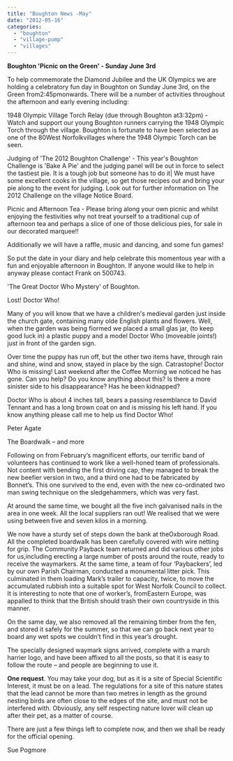 ```yaml
---
title: "Boughton News -May"
date: "2012-05-16"
categories: 
  - "boughton"
  - "village-pump"
  - "villages"
---
```


**Boughton 'Picnic on the Green' - Sunday June 3rd**

To help commemorate the Diamond Jubilee and the UK Olympics we are holding a celebratory fun day in Boughton on Sunday June 3rd, on the Green from2:45pmonwards. There will be a number of activities throughout the afternoon and early evening including:

1948 Olympic Village Torch Relay (due through Boughton at3:32pm) - Watch and support our young Boughton runners carrying the 1948 Olympic Torch through the village. Boughton is fortunate to have been selected as one of the 80West Norfolkvillages where the 1948 Olympic Torch can be seen.

Judging of 'The 2012 Boughton Challenge' - This year's Boughton Challenge is 'Bake A Pie' and the judging panel will be out in force to select the tastiest pie. It is a tough job but someone has to do it| We must have some excellent cooks in the village, so get those recipes out and bring your pie along to the event for judging. Look out for further information on The 2012 Challenge on the village Notice Board.

Picnic and Afternoon Tea - Please bring along your own picnic and whilst enjoying the festivities why not treat yourself to a traditional cup of afternoon tea and perhaps a slice of one of those delicious pies, for sale in our decorated marquee!!

Additionally we will have a raffle, music and dancing, and some fun games!

So put the date in your diary and help celebrate this momentous year with a fun and enjoyable afternoon in Boughton. If anyone would like to help in anyway please contact Frank on 500743.

'The Great Doctor Who Mystery' of Boughton.

Lost! Doctor Who!

Many of you will know that we have a children's medieval garden just inside the church gate, containing many olde English plants and flowers. Well, when the garden was being fiormed we placed a small glas jar, (to keep good luck in) a plastic puppy and a model Doctor Who (moveable joints!) just in front of the garden sign.

Over time the puppy has run off, but the other two items have, through rain and shine, wind and snow, stayed in place by the sign. Catrastophe! Doctor Who is missing! Last weekend after the Coffee Morning we noticed he has gone. Can you help? Do you know anything about this? Is there a more sinister side to his disappearance? Has he been kidnapped?

Doctor Who is about 4 inches tall, bears a passing resemblance to David Tennant and has a long brown coat on and is missing his left hand. If you know anything please call me to help us find Doctor Who!

Peter Agate

The Boardwalk – and more

Following on from February’s magnificent efforts, our terrific band of volunteers has continued to work like a well-honed team of professionals. Not content with bending the first driving cap, they managed to break the new beefier version in two, and a third one had to be fabricated by Bonnet’s. This one survived to the end, even with the new co-ordinated two man swing technique on the sledgehammers, which was very fast.

At around the same time, we bought all the five inch galvanised nails in the area in one week. All the local suppliers ran out! We realised that we were using between five and seven kilos in a morning.

We now have a sturdy set of steps down the bank at theOxborough Road. All the completed boardwalk has been carefully covered with wire netting for grip. The Community Payback team returned and did various other jobs for us,including erecting a large number of posts around the route, ready to receive the waymarkers. At the same time, a team of four ‘Paybackers’, led by our own Parish Chairman, conducted a monumental litter pick. This culminated in them loading Mark’s trailer to capacity, twice, to move the accumulated rubbish into a suitable spot for West Norfolk Council to collect. It is interesting to note that one of worker’s, fromEastern Europe, was appalled to think that the British should trash their own countryside in this manner.

On the same day, we also removed all the remaining timber from the fen, and stored it safely for the summer, so that we can go back next year to board any wet spots we couldn’t find in this year’s drought.

The specially designed waymark signs arrived, complete with a marsh harrier logo, and have been affixed to all the posts, so that it is easy to follow the route – and people are beginning to use it.

**One request**. You may take your dog, but as it is a site of Special Scientific Interest, it must be on a lead. The regulations for a site of this nature states that the lead cannot be more than two metres in length as the ground nesting birds are often close to the edges of the site, and must not be interfered with. Obviously, any self respecting nature lover will clean up after their pet, as a matter of course.

There are just a few things left to complete now, and then we shall be ready for the official opening.

Sue Pogmore
